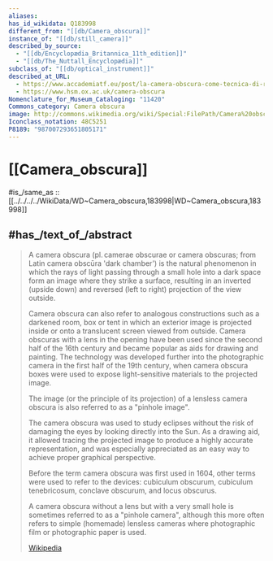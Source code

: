 ```yaml
---
aliases: 
has_id_wikidata: Q183998
different_from: "[[db/Camera_obscura]]"
instance_of: "[[db/still_camera]]"
described_by_source:
  - "[[db/Encyclopædia_Britannica_11th_edition]]"
  - "[[db/The_Nuttall_Encyclopædia]]"
subclass_of: "[[db/optical_instrument]]"
described_at_URL:
  - https://www.accademiatf.eu/post/la-camera-obscura-come-tecnica-di-ripresa
  - https://www.hsm.ox.ac.uk/camera-obscura
Nomenclature_for_Museum_Cataloging: "11420"
Commons_category: Camera obscura
image: http://commons.wikimedia.org/wiki/Special:FilePath/Camera%20obscura.png
Iconclass_notation: 48C5251
P8189: "987007293651805171"
---
```


# [[Camera_obscura]] 

#is_/same_as :: [[../../../../WikiData/WD~Camera_obscura,183998|WD~Camera_obscura,183998]] 

## #has_/text_of_/abstract 

> A camera obscura (pl. camerae obscurae or camera obscuras; 
> from Latin  camera obscūra 'dark chamber') is the natural phenomenon 
> in which the rays of light passing through a small hole into a dark space 
> form an image where they strike a surface, 
> resulting in an inverted (upside down) 
> and reversed (left to right) projection of the view outside.
>
> Camera obscura can also refer to analogous constructions such as a darkened room, box or tent in which an exterior image is projected inside or onto a translucent screen viewed from outside. Camera obscuras with a lens in the opening have been used since the second half of the 16th century and became popular as aids for drawing and painting. The technology was developed further into the photographic camera in the first half of the 19th century, when camera obscura boxes were used to expose light-sensitive materials to the projected image.
>
> The image (or the principle of its projection) of a lensless camera obscura is also referred to as a "pinhole image".
>
> The camera obscura was used to study eclipses without the risk of damaging the eyes by looking directly into the Sun. As a drawing aid, it allowed tracing the projected image to produce a highly accurate representation, and was especially appreciated as an easy way to achieve proper graphical perspective.
>
> Before the term camera obscura was first used in 1604, other terms were used to refer to the devices: cubiculum obscurum, cubiculum tenebricosum, conclave obscurum, and locus obscurus.
>
> A camera obscura without a lens but with a very small hole is sometimes referred to as a "pinhole camera", although this more often refers to simple (homemade) lensless cameras where photographic film or photographic paper is used.
>
> [Wikipedia](https://en.wikipedia.org/wiki/Camera%20obscura) 

